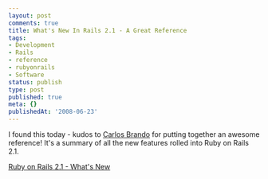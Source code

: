 ```yaml
---
layout: post
comments: true
title: What's New In Rails 2.1 - A Great Reference
tags:
- Development
- Rails
- reference
- rubyonrails
- Software
status: publish
type: post
published: true
meta: {}
publishedAt: '2008-06-23'
---
```


I found this today - kudos to [Carlos Brando](https://www.nomedojogo.com/) for putting together an awesome reference! It's a summary of all the new features rolled into Ruby on Rails 2.1.

[Ruby on Rails 2.1 - What's New](https://www.nomedojogo.com/2008/06/09/new-free-book-ruby-on-rails-21-whats-new/)
